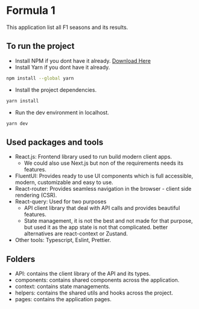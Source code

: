 # Formula 1

This application list all F1 seasons and its results.

## To run the project

- Install NPM if you dont have it already. [Download Here](https://nodejs.org/en/download)
- Install Yarn if you dont have it already.

```bash
npm install --global yarn
```

- Install the project dependencies.

```bash
yarn install
```

- Run the dev environment in localhost.

```bash
yarn dev
```

## Used packages and tools

- React.js: Frontend library used to run build modern client apps.
  - We could also use Next.js but non of the requirements needs its features.
- FluentUI: Provides ready to use UI components which is full accessible, modern, customizable and easy to use.
- React-router: Provides seamless navigation in the browser - client side rendering (CSR).
- React-query: Used for two purposes
  - API client library that deal with API calls and provides beautiful features.
  - State management, it is not the best and not made for that purpose, but used it as the app state is not that complicated. better alternatives are react-context or Zustand.
- Other tools: Typescript, Eslint, Prettier.

## Folders

- API: contains the client library of the API and its types.
- components: contains shared components across the application.
- context: contains state managements.
- helpers: contains the shared utils and hooks across the project.
- pages: contains the application pages.
